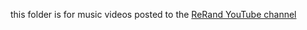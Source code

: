 this folder is for music videos posted to the [ReRand YouTube channel](https://www.youtube.com/@ReRandStudios)
